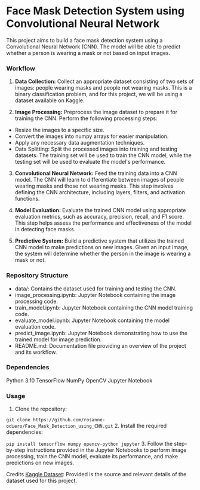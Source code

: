 # Face Mask Detection System using Convolutional Neural Network
 This project aims to build a face mask detection system using a Convolutional Neural Network (CNN). The model will be able to predict whether a person is wearing a mask or not based on input images.
 ### Workflow
1. **Data Collection:** Collect an appropriate dataset consisting of two sets of images: people wearing masks and people not wearing masks. This is a binary classification problem, and for this project, we will be using a dataset available on Kaggle.

2. **Image Processing:** Preprocess the image dataset to prepare it for training the CNN. Perform the following processing steps:

- Resize the images to a specific size.
- Convert the images into numpy arrays for easier manipulation.
- Apply any necessary data augmentation techniques.
- Data Splitting: Split the processed images into training and testing datasets. The training set will be used to train the CNN model, while the testing set will be used to evaluate the model's performance.

3. **Convolutional Neural Network:** Feed the training data into a CNN model. The CNN will learn to differentiate between images of people wearing masks and those not wearing masks. This step involves defining the CNN architecture, including layers, filters, and activation functions.

4. **Model Evaluation:** Evaluate the trained CNN model using appropriate evaluation metrics, such as accuracy, precision, recall, and F1 score. This step helps assess the performance and effectiveness of the model in detecting face masks.

5. **Predictive System:** Build a predictive system that utilizes the trained CNN model to make predictions on new images. Given an input image, the system will determine whether the person in the image is wearing a mask or not.

### Repository Structure
- data/: Contains the dataset used for training and testing the CNN.
- image_processing.ipynb: Jupyter Notebook containing the image processing code.
- train_model.ipynb: Jupyter Notebook containing the CNN model training code.
- evaluate_model.ipynb: Jupyter Notebook containing the model evaluation code.
- predict_image.ipynb: Jupyter Notebook demonstrating how to use the trained model for image prediction.
- README.md: Documentation file providing an overview of the project and its workflow.
### Dependencies
Python 3.10
TensorFlow 
NumPy 
OpenCV 
Jupyter Notebook 

### Usage
1. Clone the repository:

`git clone https://github.com/rosanne-odiero/Face_Mask_Detection_using_CNN.git`
2. Install the required dependencies:

`pip install tensorflow numpy opencv-python jupyter`
3. Follow the step-by-step instructions provided in the Jupyter Notebooks to perform image processing, train the CNN model, evaluate its performance, and make predictions on new images.

Credits
[Kaggle Dataset](https://www.kaggle.com/datasets/omkargurav/face-mask-dataset?resource=download): Provided is the source and relevant details of the dataset used for this project.







